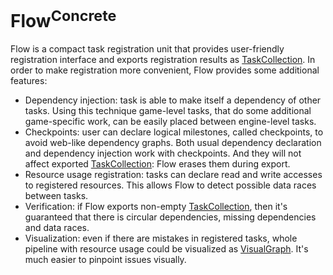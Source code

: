 # Flow<sup>Concrete</sup>

Flow is a compact task registration unit that provides user-friendly registration interface and exports registration
results as [TaskCollection](../TaskCollection/README.md). In order to make registration more convenient, Flow
provides some additional features:

- Dependency injection: task is able to make itself a dependency of other tasks. Using this technique game-level tasks,
  that do some additional game-specific work, can be easily placed between engine-level tasks.
- Checkpoints: user can declare logical milestones, called checkpoints, to avoid web-like dependency graphs. Both usual
  dependency declaration and dependency injection work with checkpoints. And they will not affect
  exported [TaskCollection](../TaskCollection/README.md): Flow erases them during export.
- Resource usage registration: tasks can declare read and write accesses to registered resources. This allows Flow to
  detect possible data races between tasks.
- Verification: if Flow exports non-empty [TaskCollection](../TaskCollection/README.md), then it's guaranteed
  that there is circular dependencies, missing dependencies and data races.
- Visualization: even if there are mistakes in registered tasks, whole pipeline with resource usage could be visualized
  as [VisualGraph](../VisualGraph/README.md). It's much easier to pinpoint issues visually.
